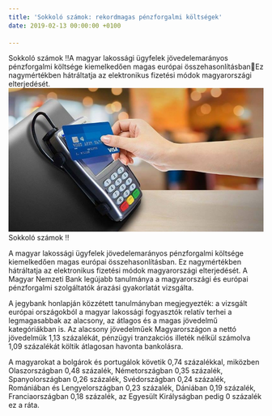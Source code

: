 ```yaml
---
title: 'Sokkoló számok: rekordmagas pénzforgalmi költségek'
date: 2019-02-13 00:00:00 +0100

---
```

Sokkoló számok ‼️A magyar lakossági ügyfelek jövedelemarányos pénzforgalmi költsége kiemelkedően magas európai összehasonlításban🤢Ez nagymértékben hátráltatja az elektronikus fizetési módok magyarországi elterjedését.  
![](/uploads/45.jpg)Sokkoló számok ‼️

A magyar lakossági ügyfelek jövedelemarányos pénzforgalmi költsége kiemelkedően magas európai összehasonlításban. Ez nagymértékben hátráltatja az elektronikus fizetési módok magyarországi elterjedését. A Magyar Nemzeti Bank legújabb tanulmánya a magyarországi és európai pénzforgalmi szolgáltatók árazási gyakorlatát vizsgálta.

A jegybank honlapján közzétett tanulmányban megjegyezték: a vizsgált európai országokból a magyar lakossági fogyasztók relatív terhei a legmagasabbak az alacsony, az átlagos és a magas jövedelmű kategóriákban is. Az alacsony jövedelműek Magyarországon a nettó jövedelmük 1,13 százalékát, pénzügyi tranzakciós illeték nélkül számolva 1,09 százalékát költik átlagosan havonta bankolásra.

A magyarokat a bolgárok és portugálok követik 0,74 százalékkal, miközben Olaszországban 0,48 százalék, Németországban 0,35 százalék, Spanyolországban 0,26 százalék, Svédországban 0,24 százalék, Romániában és Lengyelországban 0,23 százalék, Dániában 0,19 százalék, Franciaországban 0,18 százalék, az Egyesült Királyságban pedig 0 százalék ez a ráta.